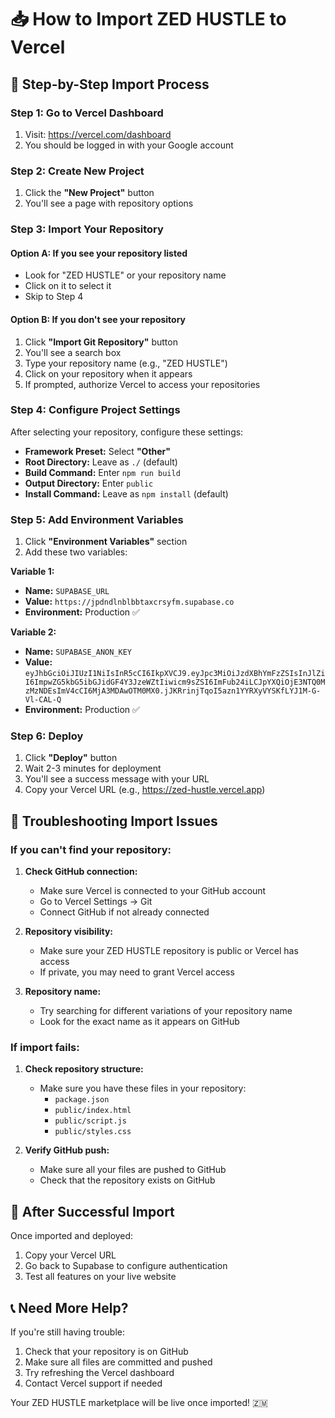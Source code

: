 # 📥 How to Import ZED HUSTLE to Vercel

## 🎯 **Step-by-Step Import Process**

### **Step 1: Go to Vercel Dashboard**
1. Visit: https://vercel.com/dashboard
2. You should be logged in with your Google account

### **Step 2: Create New Project**
1. Click the **"New Project"** button
2. You'll see a page with repository options

### **Step 3: Import Your Repository**

#### **Option A: If you see your repository listed**
- Look for "ZED HUSTLE" or your repository name
- Click on it to select it
- Skip to Step 4

#### **Option B: If you don't see your repository**
1. Click **"Import Git Repository"** button
2. You'll see a search box
3. Type your repository name (e.g., "ZED HUSTLE")
4. Click on your repository when it appears
5. If prompted, authorize Vercel to access your repositories

### **Step 4: Configure Project Settings**
After selecting your repository, configure these settings:

- **Framework Preset:** Select **"Other"**
- **Root Directory:** Leave as `./` (default)
- **Build Command:** Enter `npm run build`
- **Output Directory:** Enter `public`
- **Install Command:** Leave as `npm install` (default)

### **Step 5: Add Environment Variables**
1. Click **"Environment Variables"** section
2. Add these two variables:

**Variable 1:**
- **Name:** `SUPABASE_URL`
- **Value:** `https://jpdndlnblbbtaxcrsyfm.supabase.co`
- **Environment:** Production ✅

**Variable 2:**
- **Name:** `SUPABASE_ANON_KEY`
- **Value:** `eyJhbGciOiJIUzI1NiIsInR5cCI6IkpXVCJ9.eyJpc3MiOiJzdXBhYmFzZSIsInJlZiI6ImpwZG5kbG5ibGJidGF4Y3JzeWZtIiwicm9sZSI6ImFub24iLCJpYXQiOjE3NTQ0MzMzNDEsImV4cCI6MjA3MDAwOTM0MX0.jJKRrinjTqoI5azn1YYRXyVYSKfLYJ1M-G-Vl-CAL-Q`
- **Environment:** Production ✅

### **Step 6: Deploy**
1. Click **"Deploy"** button
2. Wait 2-3 minutes for deployment
3. You'll see a success message with your URL
4. Copy your Vercel URL (e.g., https://zed-hustle.vercel.app)

## 🔧 **Troubleshooting Import Issues**

### **If you can't find your repository:**
1. **Check GitHub connection:**
   - Make sure Vercel is connected to your GitHub account
   - Go to Vercel Settings → Git
   - Connect GitHub if not already connected

2. **Repository visibility:**
   - Make sure your ZED HUSTLE repository is public or Vercel has access
   - If private, you may need to grant Vercel access

3. **Repository name:**
   - Try searching for different variations of your repository name
   - Look for the exact name as it appears on GitHub

### **If import fails:**
1. **Check repository structure:**
   - Make sure you have these files in your repository:
     - `package.json`
     - `public/index.html`
     - `public/script.js`
     - `public/styles.css`

2. **Verify GitHub push:**
   - Make sure all your files are pushed to GitHub
   - Check that the repository exists on GitHub

## 🎉 **After Successful Import**

Once imported and deployed:
1. Copy your Vercel URL
2. Go back to Supabase to configure authentication
3. Test all features on your live website

## 📞 **Need More Help?**

If you're still having trouble:
1. Check that your repository is on GitHub
2. Make sure all files are committed and pushed
3. Try refreshing the Vercel dashboard
4. Contact Vercel support if needed

Your ZED HUSTLE marketplace will be live once imported! 🇿🇲 